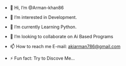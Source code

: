 - 👋 Hi, I’m @Arman-khan86
- 👀 I’m interested in Development.
- 🌱 I’m currently Learning Python.
- 💞️ I’m looking to collaborate on Ai Based Programs
- 📫 How to reach me E-mail: akiarman786@gmail.com
  
- ⚡ Fun fact: Try to Discove Me...
